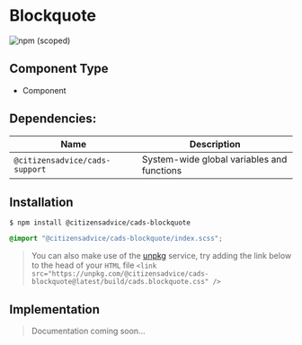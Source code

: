 # Blockquote

![npm (scoped)](https://img.shields.io/npm/v/@citizensadvice/cads-blockquote.svg)

## Component Type

- Component

## Dependencies:

| Name                           | Description                                |
| ------------------------------ | ------------------------------------------ |
| `@citizensadvice/cads-support` | System-wide global variables and functions |

## Installation

```
$ npm install @citizensadvice/cads-blockquote
```

```scss
@import "@citizensadvice/cads-blockquote/index.scss";
```

> You can also make use of the [unpkg](https://unpkg.com) service, try adding the link below to the head of your `HTML` file
> `<link src="https://unpkg.com/@citizensadvice/cads-blockquote@latest/build/cads.blockquote.css" />`

## Implementation

> Documentation coming soon...
